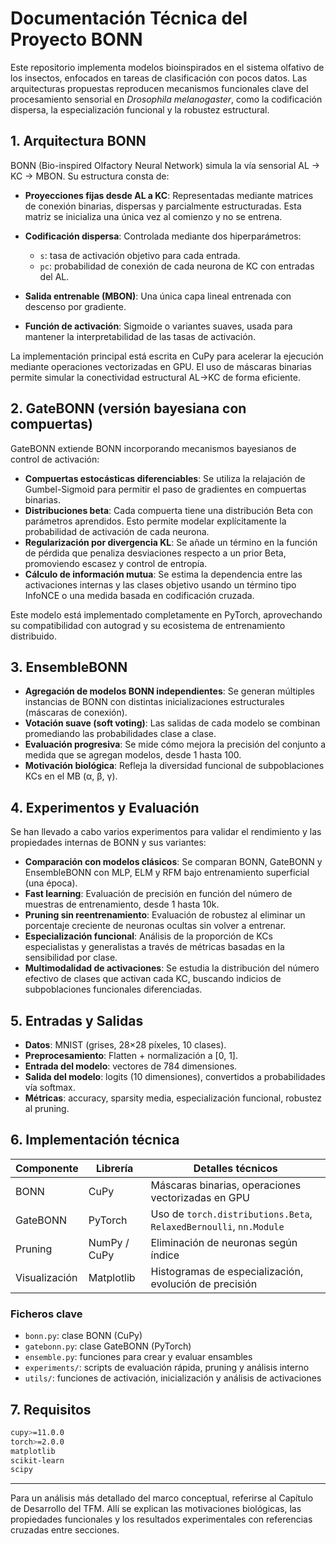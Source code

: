 # Documentación Técnica del Proyecto BONN

Este repositorio implementa modelos bioinspirados en el sistema olfativo de los insectos, enfocados en tareas de clasificación con pocos datos. Las arquitecturas propuestas reproducen mecanismos funcionales clave del procesamiento sensorial en *Drosophila melanogaster*, como la codificación dispersa, la especialización funcional y la robustez estructural.

## 1. Arquitectura BONN

BONN (Bio-inspired Olfactory Neural Network) simula la vía sensorial AL → KC → MBON. Su estructura consta de:

* **Proyecciones fijas desde AL a KC**: Representadas mediante matrices de conexión binarias, dispersas y parcialmente estructuradas. Esta matriz se inicializa una única vez al comienzo y no se entrena.
* **Codificación dispersa**: Controlada mediante dos hiperparámetros:

  * `s`: tasa de activación objetivo para cada entrada.
  * `pc`: probabilidad de conexión de cada neurona de KC con entradas del AL.
* **Salida entrenable (MBON)**: Una única capa lineal entrenada con descenso por gradiente.
* **Función de activación**: Sigmoide o variantes suaves, usada para mantener la interpretabilidad de las tasas de activación.

La implementación principal está escrita en CuPy para acelerar la ejecución mediante operaciones vectorizadas en GPU. El uso de máscaras binarias permite simular la conectividad estructural AL→KC de forma eficiente.

## 2. GateBONN (versión bayesiana con compuertas)

GateBONN extiende BONN incorporando mecanismos bayesianos de control de activación:

* **Compuertas estocásticas diferenciables**: Se utiliza la relajación de Gumbel-Sigmoid para permitir el paso de gradientes en compuertas binarias.
* **Distribuciones beta**: Cada compuerta tiene una distribución Beta con parámetros aprendidos. Esto permite modelar explícitamente la probabilidad de activación de cada neurona.
* **Regularización por divergencia KL**: Se añade un término en la función de pérdida que penaliza desviaciones respecto a un prior Beta, promoviendo escasez y control de entropía.
* **Cálculo de información mutua**: Se estima la dependencia entre las activaciones internas y las clases objetivo usando un término tipo InfoNCE o una medida basada en codificación cruzada.

Este modelo está implementado completamente en PyTorch, aprovechando su compatibilidad con autograd y su ecosistema de entrenamiento distribuido.

## 3. EnsembleBONN

* **Agregación de modelos BONN independientes**: Se generan múltiples instancias de BONN con distintas inicializaciones estructurales (máscaras de conexión).
* **Votación suave (soft voting)**: Las salidas de cada modelo se combinan promediando las probabilidades clase a clase.
* **Evaluación progresiva**: Se mide cómo mejora la precisión del conjunto a medida que se agregan modelos, desde 1 hasta 100.
* **Motivación biológica**: Refleja la diversidad funcional de subpoblaciones KCs en el MB (α, β, γ).

## 4. Experimentos y Evaluación

Se han llevado a cabo varios experimentos para validar el rendimiento y las propiedades internas de BONN y sus variantes:

* **Comparación con modelos clásicos**: Se comparan BONN, GateBONN y EnsembleBONN con MLP, ELM y RFM bajo entrenamiento superficial (una época).
* **Fast learning**: Evaluación de precisión en función del número de muestras de entrenamiento, desde 1 hasta 10k.
* **Pruning sin reentrenamiento**: Evaluación de robustez al eliminar un porcentaje creciente de neuronas ocultas sin volver a entrenar.
* **Especialización funcional**: Análisis de la proporción de KCs especialistas y generalistas a través de métricas basadas en la sensibilidad por clase.
* **Multimodalidad de activaciones**: Se estudia la distribución del número efectivo de clases que activan cada KC, buscando indicios de subpoblaciones funcionales diferenciadas.

## 5. Entradas y Salidas

* **Datos**: MNIST (grises, 28×28 píxeles, 10 clases).
* **Preprocesamiento**: Flatten + normalización a \[0, 1].
* **Entrada del modelo**: vectores de 784 dimensiones.
* **Salida del modelo**: logits (10 dimensiones), convertidos a probabilidades vía softmax.
* **Métricas**: accuracy, sparsity media, especialización funcional, robustez al pruning.

## 6. Implementación técnica

| Componente    | Librería     | Detalles técnicos                                                  |
| ------------- | ------------ | ------------------------------------------------------------------ |
| BONN          | CuPy         | Máscaras binarias, operaciones vectorizadas en GPU                 |
| GateBONN      | PyTorch      | Uso de `torch.distributions.Beta`, `RelaxedBernoulli`, `nn.Module` |
| Pruning       | NumPy / CuPy | Eliminación de neuronas según índice                               |
| Visualización | Matplotlib   | Histogramas de especialización, evolución de precisión             |

### Ficheros clave

* `bonn.py`: clase BONN (CuPy)
* `gatebonn.py`: clase GateBONN (PyTorch)
* `ensemble.py`: funciones para crear y evaluar ensambles
* `experiments/`: scripts de evaluación rápida, pruning y análisis interno
* `utils/`: funciones de activación, inicialización y análisis de activaciones

## 7. Requisitos

```bash
cupy>=11.0.0
torch>=2.0.0
matplotlib
scikit-learn
scipy
```

---

Para un análisis más detallado del marco conceptual, referirse al Capítulo de Desarrollo del TFM. Allí se explican las motivaciones biológicas, las propiedades funcionales y los resultados experimentales con referencias cruzadas entre secciones.
